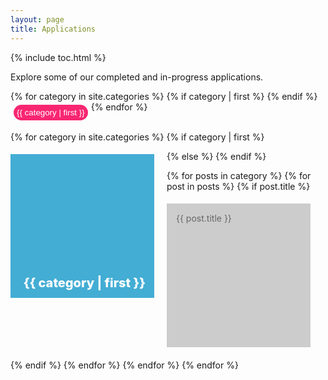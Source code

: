 ```yaml
---
layout: page
title: Applications
---
```


{% include toc.html %}

<style>
.boxxy {
  background: #CCC;
  width: 200px;
  position: relative;
  height: 200px;
  margin-top: 5px;
  margin-bottom: 20px;
  margin-right: 20px;
  float: left;
  padding:15px;

}
.boxxy-meta {
  position: absolute;
  bottom: 5px;
  right: 7px;
  color:white;
  font-weight:800;
  font-size:20px;
  margin:7px;
}

.boxxy-text:hover {
  color:yellow;
  font-weight:800;
  color: yellow;
}

.showing {
  background: #f92672;
  color:white;
}

.hiding {
  background: #CCC;
  color: #999;
}

.btn {
  border-radius:30px;
  border: none !important;
  float:left;
  margin:5px;
  padding:5px;
}

a {
  text-decoration: none !important;
}

a:hover, 
a:active,
a:focus, {
  text-decoration: none !important;
}

</style>
Explore some of our completed and in-progress applications.

<div>
{% for category in site.categories %}
{% if category | first %}
<button id="toggle-{{ category | first }}" class="btn btn-sm btn-secondary showing toggle-button">{{ category | first }}</button>
{% endif %}
{% endfor %}
</div><br>

{% for category in site.categories %}
{% if category | first %}
<div class="boxxy showing box-{{ category | first }}" style="background:#43add4">
  <small class="boxxy-meta">{{ category | first }}</small>
</div>
{% else %}
{% endif %}

{% for posts in category %}
{% for post in posts %}
{% if post.title %}
<div class="boxxy box-{{ category | first }}">
  <a class="boxxy-text" style="color:#666" href="{{ post.url }}">{{ post.title }}</a>
</div>
{% endif %}
{% endfor %}
{% endfor %}
{% endfor %}

<script>
$('.toggle-button').click(function(){
   if ($(this).hasClass('showing')) {
       $(this).removeClass('showing');
       $(this).addClass('hiding');
   } else {
       $(this).removeClass('hiding');
       $(this).addClass('showing');
   }
   var toggleclass = "." + $(this).attr('id').replace('toggle','box')
   $(toggleclass).toggle();
})
</script>
